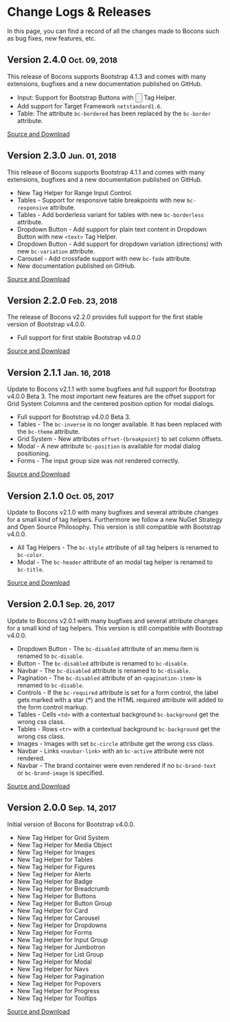 # Change Logs & Releases

In this page, you can find a record of all the changes made to Bocons such as bug fixes, new features, etc.

## Version 2.4.0 <small class="release-date">Oct. 09, 2018</small>

This release of Bocons supports Bootstrap 4.1.3 and comes with many extensions, bugfixes and a new documentation published on GitHub.

<ul class="changelog">
    <li class="ch-added">Input: Support for Bootstrap Buttons with <code><input type="button" /></code> Tag Helper.</li>
    <li class="ch-added">Add support for Target Framework <code>netstandard1.6</code>.</li>
    <li class="ch-changed">Table: The attribute <code>bc-bordered</code> has been replaced by the <code>bc-border</code> attribute.</li>
</ul>

<a href="https://www.nuget.org/packages/BSolutions.Bocons/2.4.0" class="btn btn-info">
    <i class="fa fa-link"></i> Source and Download
</a>

## Version 2.3.0 <small class="release-date">Jun. 01, 2018</small>

This release of Bocons supports Bootstrap 4.1.1 and comes with many extensions, bugfixes and a new documentation published on GitHub.

<ul class="changelog">
    <li class="ch-added">New Tag Helper for Range Input Control.</li>
    <li class="ch-added">Tables - Support for responsive table breakpoints with new <code>bc-responsive</code> attribute.</li>
    <li class="ch-added">Tables - Add borderless variant for tables with new <code>bc-borderless</code> attribute.</li>
    <li class="ch-added">Dropdown Button - Add support for plain text content in Dropdown Button with new <code>&lt;text&gt;</code> Tag Helper.</li>
    <li class="ch-added">Dropdown Button - Add support for dropdown variation (directions) with new <code>bc-variation</code> attribute.</li>
    <li class="ch-added">Carousel - Add crossfade support with new <code>bc-fade</code> attribute.</li>
    <li class="ch-changed">New documentation published on GitHub.</li>
</ul>

<a href="https://www.nuget.org/packages/BSolutions.Bocons/2.3.0" class="btn btn-info">
    <i class="fa fa-link"></i> Source and Download
</a>

## Version 2.2.0 <small class="release-date">Feb. 23, 2018</small>

The release of Bocons v2.2.0 provides full support for the first stable version of Bootstrap v4.0.0.

<ul class="changelog">
    <li class="ch-changed">Full support for first stable Bootstrap v4.0.0</li>
</ul>

<a href="https://www.nuget.org/packages/BSolutions.Bocons/2.2.0" class="btn btn-info">
    <i class="fa fa-link"></i> Source and Download
</a>

## Version 2.1.1 <small class="release-date">Jan. 16, 2018</small>

Update to Bocons v2.1.1 with some bugfixes and full support for Bootstrap v4.0.0 Beta 3. The most important new features are the offset support for Grid System Columns and the centered position option for modal dialogs.

<ul class="changelog">
    <li class="ch-changed">Full support for Bootstrap v4.0.0 Beta 3.</li>
    <li class="ch-changed">Tables - The <code>bc-inverse</code> is no longer available. It has been replaced with the <code>bc-theme</code> attribute.</li>
    <li class="ch-added">Grid System - New attributes <code>offset-{breakpoint}</code> to set column offsets.</li>
    <li class="ch-added">Modal - A new attribute <code>bc-position</code> is available for modal dialog positioning.</li>
    <li class="ch-fixed">Forms - The input group size was not rendered correctly.</li>
</ul>

<a href="https://www.nuget.org/packages/BSolutions.Bocons/2.1.1" class="btn btn-info">
    <i class="fa fa-link"></i> Source and Download
</a>

## Version 2.1.0 <small class="release-date">Oct. 05, 2017</small>

Update to Bocons v2.1.0 with many bugfixes and several attribute changes for a small kind of tag helpers. Furthermore we follow a new NuGet Strategy and Open Source Philosophy. This version is still compatible with Bootstrap v4.0.0.

<ul class="changelog">
    <li class="ch-changed">All Tag Helpers - The <code>bc-style</code> attribute of all tag helpers is renamed to <code>bc-color</code>.</li>
    <li class="ch-changed">Modal - The <code>bc-header</code> attribute of an modal tag helper is renamed to <code>bc-title</code>.</li>
</ul>

<a href="https://www.nuget.org/packages/BSolutions.Bocons/2.1.0" class="btn btn-info">
    <i class="fa fa-link"></i> Source and Download
</a>

## Version 2.0.1 <small class="release-date">Sep. 26, 2017</small>

Update to Bocons v2.0.1 with many bugfixes and several attribute changes for a small kind of tag helpers. This version is still compatible with Bootstrap v4.0.0.

<ul class="changelog">
    <li class="ch-changed">Dropdown Button - The <code>bc-disabled</code> attribute of an menu item is renamed to <code>bc-disable</code>.</li>
    <li class="ch-changed">Button - The <code>bc-disabled</code> attribute is renamed to <code>bc-disable</code>.</li>
    <li class="ch-changed">Navbar - The <code>bc-disabled</code> attribute is renamed to <code>bc-disable</code>.</li>
    <li class="ch-changed">Pagination - The <code>bc-disabled</code> attribute of an <code>&lt;pagination-item&gt;</code> is renamed to <code>bc-disable</code>.</li>
    <li class="ch-updated">Controls - If the <code>bc-required</code> attribute is set for a form control, the label gets marked with a star (*) and the HTML required attribute will added to the form control markup.</li>
    <li class="ch-fixed">Tables - Cells <code>&lt;td&gt;</code> with a contextual background <code>bc-background</code> get the wrong css class.</li>
    <li class="ch-fixed">Tables - Rows <code>&lt;tr&gt;</code> with a contextual background <code>bc-background</code> get the wrong css class.</li>
    <li class="ch-fixed">Images - Images with set <code>bc-circle</code> attribute get the wrong css class.</li>
    <li class="ch-fixed">Navbar - Links <code>&lt;navbar-link&gt;</code> with an <code>bc-active</code> attribute were not rendered.</li>
    <li class="ch-fixed">Navbar - The brand container were even rendered if no <code>bc-brand-text</code> or <code>bc-brand-image</code> is specified.</li>
</ul>

<a href="https://www.nuget.org/packages/BSolutions.Bocons/2.0.1" class="btn btn-info">
    <i class="fa fa-link"></i> Source and Download
</a>

## Version 2.0.0 <small class="release-date">Sep. 14, 2017</small>

Initial version of Bocons for Bootstrap v4.0.0.

<ul class="changelog">
    <li class="ch-added">New Tag Helper for Grid System</li>
    <li class="ch-added">New Tag Helper for Media Object</li>
    <li class="ch-added">New Tag Helper for Images</li>
    <li class="ch-added">New Tag Helper for Tables</li>
    <li class="ch-added">New Tag Helper for Figures</li>
    <li class="ch-added">New Tag Helper for Alerts</li>
    <li class="ch-added">New Tag Helper for Badge</li>
    <li class="ch-added">New Tag Helper for Breadcrumb</li>
    <li class="ch-added">New Tag Helper for Buttons</li>
    <li class="ch-added">New Tag Helper for Button Group</li>
    <li class="ch-added">New Tag Helper for Card</li>
    <li class="ch-added">New Tag Helper for Carousel</li>
    <li class="ch-added">New Tag Helper for Dropdowns</li>
    <li class="ch-added">New Tag Helper for Forms</li>
    <li class="ch-added">New Tag Helper for Input Group</li>
    <li class="ch-added">New Tag Helper for Jumbotron</li>
    <li class="ch-added">New Tag Helper for List Group</li>
    <li class="ch-added">New Tag Helper for Modal</li>
    <li class="ch-added">New Tag Helper for Navs</li>
    <li class="ch-added">New Tag Helper for Pagination</li>
    <li class="ch-added">New Tag Helper for Popovers</li>
    <li class="ch-added">New Tag Helper for Progress</li>
    <li class="ch-added">New Tag Helper for Tooltips</li>
</ul>

<a href="https://www.nuget.org/packages/BSolutions.Bocons/2.0.0" class="btn btn-info">
    <i class="fa fa-link"></i> Source and Download
</a>